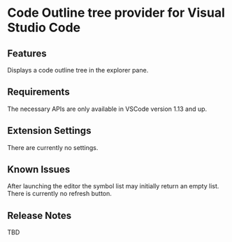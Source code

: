 # Code Outline tree provider for Visual Studio Code

## Features

Displays a code outline tree in the explorer pane.

## Requirements

The necessary APIs are only available in VSCode version 1.13 and up.

## Extension Settings

There are currently no settings.

## Known Issues

After launching the editor the symbol list may initially return an empty list. There is currently no refresh button.

## Release Notes

TBD